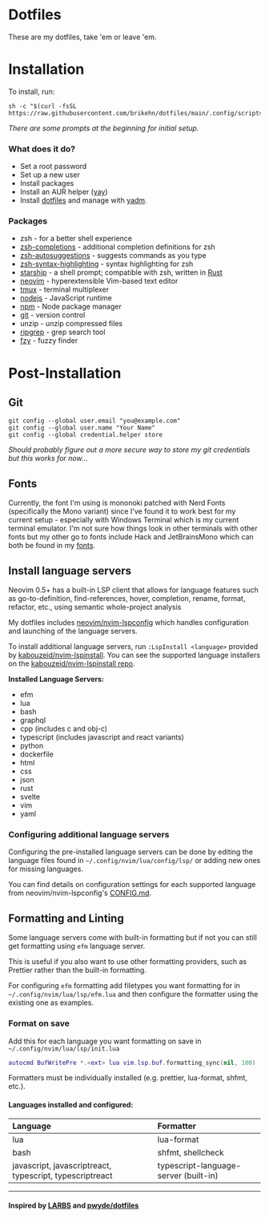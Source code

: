 # Dotfiles
These are my dotfiles, take 'em or leave 'em.

# Installation

To install, run:
```console
sh -c "$(curl -fsSL https://raw.githubusercontent.com/brikehn/dotfiles/main/.config/scripts/bootstrap/install.sh)"
```

_There are some prompts at the beginning for initial setup._

### What does it do?
- Set a root password
- Set up a new user
- Install packages
- Install an AUR helper ([yay](https://github.com/Jguer/yay))
- Install [dotfiles](https://github.com/brikehn/dotfiles) and manage with [yadm](https://yadm.io).

### Packages
- zsh - for a better shell experience
- [zsh-completions](https://github.com/zsh-users/zsh-completions) - additional completion definitions for zsh
- [zsh-autosuggestions](https://github.com/zsh-users/zsh-autosuggestions) - suggests commands as you type
- [zsh-syntax-highlighting](https://github.com/zsh-users/zsh-syntax-highlighting) - syntax highlighting for zsh
- [starship](https://starship.rs) - a shell prompt; compatible with zsh, written in [Rust](https://rust-lang.org)
- [neovim](https://neovim.io) - hyperextensible Vim-based text editor
- [tmux](https://github.com/tmux/tmux) - terminal multiplexer
- [nodejs](https://nodejs.org) - JavaScript runtime
- [npm](https://www.npmjs.com/) - Node package manager
- [git](https://git-scm.com/) - version control
- unzip - unzip compressed files
- [ripgrep](https://github.com/BurntSushi/ripgrep) - grep search tool
- [fzy](https://github.com/jhawthorn/fzy) - fuzzy finder

# Post-Installation
## Git
```console
git config --global user.email "you@example.com"
git config --global user.name "Your Name"
git config --global credential.helper store
```
*Should probably figure out a more secure way to store my git credentials
but this works for now...*

## Fonts
Currently, the font I'm using is mononoki patched with Nerd Fonts (specifically the Mono variant) since I've found it to work best for my current setup - especially with Windows Terminal which is my current terminal emulator. I'm not sure how things look in other terminals with other fonts but my other go to fonts include Hack and JetBrainsMono which can both be found in my [fonts](https://github.com/brikehn/dotfiles/tree/main/.config/fonts).

## Install language servers
Neovim 0.5+ has a built-in LSP client that allows for language features such as
go-to-definition, find-references, hover, completion, rename, format, refactor, etc.,
using semantic whole-project analysis

My dotfiles includes [neovim/nvim-lspconfig](https://github.com/neovim/nvim-lspconfig)
which handles configuration and launching of the language servers.

To install additional language servers, run `:LspInstall <language>` provided by [kabouzeid/nvim-lspinstall](https://github.com/kabouzeid/nvim-lspinstall).
You can see the supported language installers on the [kabouzeid/nvim-lspinstall repo](https://github.com/kabouzeid/nvim-lspinstall#bundled-installers).

**Installed Language Servers:**
* efm
* lua
* bash
* graphql
* cpp (includes c and obj-c)
* typescript (includes javascript and react variants)
* python
* dockerfile
* html
* css
* json
* rust
* svelte
* vim
* yaml

### Configuring additional language servers
Configuring the pre-installed language servers can be done by editing the language files found 
in `~/.config/nvim/lua/config/lsp/` or adding new ones for missing languages.

You can find details on configuration settings for each supported language from
neovim/nvim-lspconfig's [CONFIG.md](https://github.com/neovim/nvim-lspconfig/blob/master/CONFIG.md).

## Formatting and Linting
Some language servers come with built-in formatting but if not you can still get formatting using `efm` language server.

This is useful if you also want to use other formatting providers, such as Prettier rather than the built-in formatting.

For configuring `efm` formatting add filetypes you want formatting for in `~/.config/nvim/lua/lsp/efm.lua` and then configure the formatter using the existing one as examples.

### Format on save
Add this for each language you want formatting on save in `~/.config/nvim/lua/lsp/init.lua`
```lua
autocmd BufWritePre *.<ext> lua vim.lsp.buf.formatting_sync(nil, 100)
```

Formatters must be individually installed (e.g. prettier, lua-format, shfmt, etc.). 

#### Languages installed and configured:
| Language    | Formatter                  |
| :---------- | :----------                |
| lua         | lua-format                 |
| bash        | shfmt, shellcheck          |
| javascript, javascriptreact, typescript, typescriptreact | typescript-language-server (built-in) |
----
#### Inspired by [LARBS](https://larbs.xyz) and [pwyde/dotfiles](https://github.com/pwyde/dotfiles)
